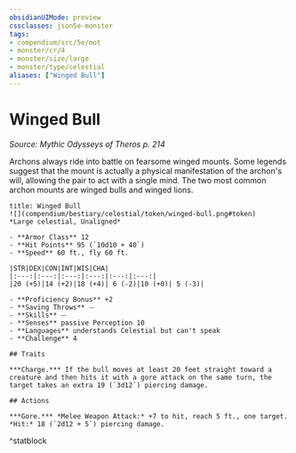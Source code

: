 ```yaml
---
obsidianUIMode: preview
cssclasses: json5e-monster
tags:
- compendium/src/5e/mot
- monster/cr/4
- monster/size/large
- monster/type/celestial
aliases: ["Winged Bull"]
---
```

# Winged Bull
*Source: Mythic Odysseys of Theros p. 214*  

Archons always ride into battle on fearsome winged mounts. Some legends suggest that the mount is actually a physical manifestation of the archon's will, allowing the pair to act with a single mind. The two most common archon mounts are winged bulls and winged lions.

```ad-statblock
title: Winged Bull
![](compendium/bestiary/celestial/token/winged-bull.png#token)
*Large celestial, Unaligned*

- **Armor Class** 12 
- **Hit Points** 95 (`10d10 + 40`)
- **Speed** 60 ft., fly 60 ft.

|STR|DEX|CON|INT|WIS|CHA|
|:---:|:---:|:---:|:---:|:---:|:---:|
|20 (+5)|14 (+2)|18 (+4)| 6 (-2)|10 (+0)| 5 (-3)|

- **Proficiency Bonus** +2
- **Saving Throws** ⏤
- **Skills** ⏤
- **Senses** passive Perception 10
- **Languages** understands Celestial but can't speak
- **Challenge** 4

## Traits

***Charge.*** If the bull moves at least 20 feet straight toward a creature and then hits it with a gore attack on the same turn, the target takes an extra 19 (`3d12`) piercing damage.

## Actions

***Gore.*** *Melee Weapon Attack:* +7 to hit, reach 5 ft., one target. *Hit:* 18 (`2d12 + 5`) piercing damage.
```
^statblock